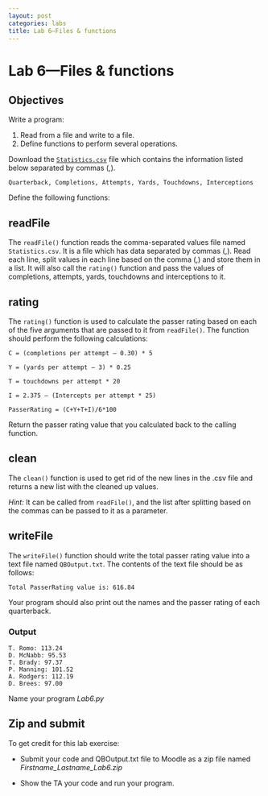 ```yaml
---
layout: post
categories: labs
title: Lab 6—Files & functions
---
```


# Lab 6—Files & functions

## Objectives

Write a program:

1.	Read from a file and write to a file.
2.	Define functions to perform several operations.

Download the [`Statistics.csv`](https://gist.github.com/Srinjita/9e16734bd221f7255348) file which contains the information listed below
separated by commas (,).

    Quarterback, Completions, Attempts, Yards, Touchdowns, Interceptions

Define the following functions:

## readFile

The `readFile()` function reads the comma-separated values file named
`Statistics.csv`. It is a file which has data separated by commas (,). Read
each line, split values in each line based on the comma (,) and store them in a list.
It will also call the `rating()` function and pass the values of completions,
attempts, yards, touchdowns and interceptions to it.

## rating

The `rating()` function is used to calculate the passer rating based on each
of the five arguments that are passed to it from `readFile()`. The function
should perform the following calculations:

    C = (completions per attempt – 0.30) * 5

    Y = (yards per attempt – 3) * 0.25

    T = touchdowns per attempt * 20

    I = 2.375 – (Intercepts per attempt * 25)

    PasserRating = (C+Y+T+I)/6*100

Return the passer rating value that you calculated back to the calling function.

## clean

The `clean()` function is used to get rid of the new lines in the .csv file and
returns a new list with the cleaned up values.

*Hint:* It can be called from `readFile()`, and the list after splitting based
on the commas can be passed to it as a parameter.

## writeFile

The `writeFile()` function should write the total passer rating value into a text
file named `QBOutput.txt`. The contents of the text file should be as follows:

    Total PasserRating value is: 616.84

Your program should also print out the names and the passer rating of each quarterback.

### Output

    T. Romo: 113.24
    D. McNabb: 95.53
    T. Brady: 97.37
    P. Manning: 101.52
    A. Rodgers: 112.19
    D. Brees: 97.00

Name your program *Lab6.py*

## Zip and submit

To get credit for this lab exercise:

- Submit your code and QBOutput.txt file to Moodle as a zip file named *Firstname_Lastname_Lab6.zip*

- Show the TA your code and run your program.




